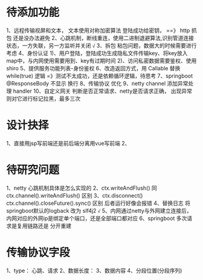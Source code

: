 # 待添加功能
1、远程传输视屏和文本， 文本使用对称加密算法   登陆成功给密钥，  ==》 http 抓包 还是没办法避免
2、心跳机制，断线重连，使用二进制退避算法,识别管道连接状态，一方失联，另一方监听并关闭   `√`
3、拆包 粘包问题，数据大的时候需要进行考虑
4、身份认证 
  1)、用户登陆，登陆成功生成隐私文件传输key、将key放入map中，与内网使用需要用到、key有过期时间
  2)、访问私密数据需要鉴权、使用shiro
5、提供服务功能列表-身份鉴权
6、改造返回方式，用 Callable 替换 while(true) 逻辑   =》测试不太成功，还是依赖循环逻辑，待思考
7、springboot @ResponseBody 不显示 换行
8、传输协议 优化
9、netty channel 添加异常处理 handler
10、自定义网关  判断是否正常请求、netty是否请求正确， 出现异常则对它进行标记拉黑，最多三次


# 设计抉择
1、直接用jsp写前端还是前后端分离用vue写前端
2、


# 待研究问题
1、netty 心跳机制具体是怎么实现的
2、ctx.writeAndFlush()  同  ctx.channel().writeAndFlush()  区别
3、ctx.disconnect()     ctx.channel().closeFuture().sync()  区别  后者运行好像会报错
4、替换日志  将springboot默认的logback 改为 slf4j2    `√`
5、内网通过netty与外网建立连接后，内网对应的外网ip是绑定单个端口，还是全部端口都对应
6、springboot 多次请求是复用链路还是 分开重建


# 传输协议字段
1、type： 心跳、请求
2、数据长度：
3、数据内容
4、分段位置(分段序列)